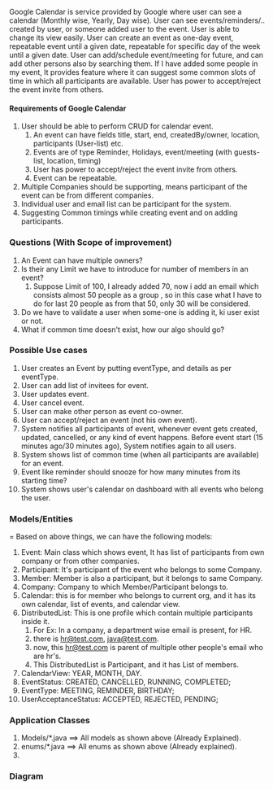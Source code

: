 Google Calendar is service provided by Google where user can see a calendar (Monthly wise, Yearly, Day wise).
User can see events/reminders/.. created by user, or someone added user to the event.
User is able to change its view easily.
User can create an event as one-day event, repeatable event until a given date, repeatable for specific day of the week until
a given date.
User can add/schedule event/meeting for future, and can add other persons also by searching them.
If I have added some people in my event, It provides feature where it can suggest some common slots of time in which all 
participants are available.
User has power to accept/reject the event invite from others.

#### Requirements of Google Calendar
1. User should be able to perform CRUD for calendar event.
   1. An event can have fields title, start, end, createdBy/owner, location, participants (User-list) etc.
   2. Events are of type Reminder, Holidays, event/meeting (with guests-list, location, timing)
   3. User has power to accept/reject the event invite from others.
   4. Event can be repeatable.
2. Multiple Companies should be supporting, means participant of the event can be from different companies.
3. Individual user and email list can be participant for the system.
4. Suggesting Common timings while creating event and on adding participants.

### Questions (With Scope of improvement)
1. An Event can have multiple owners?
2. Is their any Limit we have to introduce for number of members in an event?
   1. Suppose Limit of 100, I already added 70, now i add an email which consists almost 50 people as a group
      , so in this case what I have to do for last 20 people as from that 50, only 30 will 
      be considered.
3. Do we have to validate a user when some-one is adding it, ki user exist or not.
4. What if common time doesn't exist, how our algo should go?

### Possible Use cases
1. User creates an Event by putting eventType, and details as per eventType.
2. User can add list of invitees for event.
3. User updates event.
4. User cancel event.
5. User can make other person as event co-owner.
6. User can accept/reject an event (not his own event).
7. System notifies all participants of event, whenever event gets created, updated,
   cancelled, or any kind of event happens.
   Before event start (15 minutes ago/30 minutes ago), System notifies again to all users.
8. System shows list of common time (when all participants are available) for an event.
9. Event like reminder should snooze for how many minutes from its starting time?
10. System shows user's calendar on dashboard with all events who belong the user.

### Models/Entities
= Based on above things, we can have the following models:
1. Event: Main class which shows event, It has list of participants from own company
   or from other companies.
2. Participant: It's participant of the event who belongs to some Company.
3. Member: Member is also a participant, but it belongs to same Company.
4. Company: Company to which Member/Participant belongs to.
5. Calendar: this is for member who belongs to current org, and it has its own calendar, 
   list of events, and calendar view.
6. DistributedList: This is one profile which contain multiple participants inside it.
   1. For Ex: In a company, a department wise email is present, for HR.
   2. there is hr@test.com, java@test.com.
   3. now, this hr@test.com is parent of multiple other people's email who are hr's.
   4. This DistributedList is Participant, and it has List of members.
7. CalendarView: YEAR, MONTH, DAY.
8. EventStatus: CREATED, CANCELLED, RUNNING, COMPLETED; 
9. EventType: MEETING, REMINDER, BIRTHDAY;
10. UserAcceptanceStatus: ACCEPTED, REJECTED, PENDING;

### Application Classes
1. Models/*.java ==> All models as shown above (Already Explained).
2. enums/*.java ==> All enums as shown above (Already explained).
3. 
### Diagram

